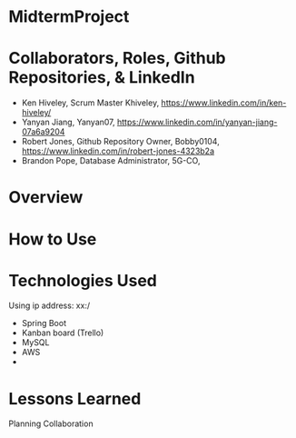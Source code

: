 # MidtermProject

# Collaborators, Roles, Github Repositories, & LinkedIn

* Ken Hiveley, Scrum Master Khiveley, https://www.linkedin.com/in/ken-hiveley/
* Yanyan Jiang,                          Yanyan07,  https://www.linkedin.com/in/yanyan-jiang-07a6a9204
* Robert Jones, Github Repository Owner,  Bobby0104, https://www.linkedin.com/in/robert-jones-4323b2a
* Brandon Pope,  Database Administrator,  5G-CO,

# Overview

# How to Use

# Technologies Used

Using ip address: xx:/

* Spring Boot
* Kanban board (Trello)
* MySQL
* AWS
* 

# Lessons Learned

Planning
Collaboration
